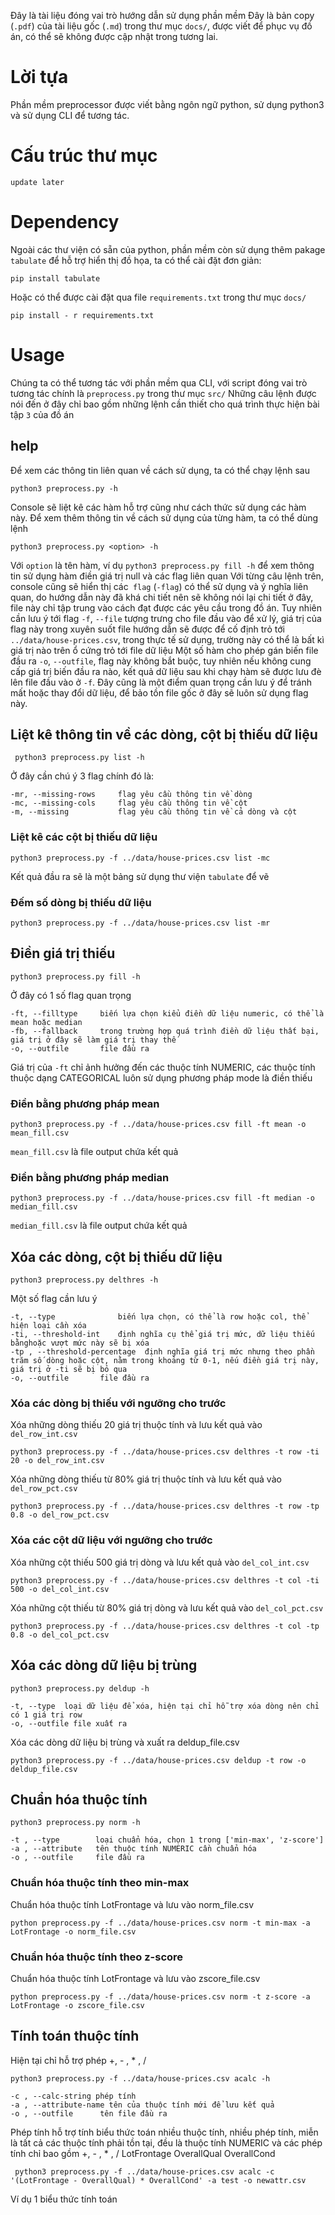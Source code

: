 Đây là tài liệu đóng vai trò hướng dẫn sử dụng phần mềm
Đây là bản copy (`.pdf`) của tài liệu gốc (`.md`) trong thư mục `docs/`, được viết để phục vụ đồ án, có thể sẽ không được cập nhật trong tương lai.

# Lời tựa
Phần mềm preprocessor được viết bằng ngôn ngữ python, sử dụng python3 và sử dụng CLI để tương tác.

# Cấu trúc thư mục
```
update later
```
# Dependency
Ngoài các thư viện có sẵn của python, phần mềm còn sử dụng thêm pakage `tabulate` để hỗ trợ hiển thị đồ họa, ta có thể cài đặt đơn giản:
```
pip install tabulate
```
Hoặc có thể được cài đặt qua file `requirements.txt` trong thư mục `docs/`
```
pip install - r requirements.txt
```

# Usage
Chúng ta có thể tương tác với phần mềm qua CLI, với script đóng vai trò tương tác chính là `preprocess.py` trong thư mục `src/`
Những câu lệnh được nói đến ở đây chỉ bao gồm những lệnh cần thiết cho quá trình thực hiện bài tập `3` của đồ án
## help
Để xem các thông tin liên quan về cách sử dụng, ta có thể chạy lệnh sau
```
python3 preprocess.py -h
```
Console sẽ liệt kê các hàm hỗ trợ cũng như cách thức sử dụng các hàm này.
Để xem thêm thông tin về cách sử dụng của từng hàm, ta có thể dùng lệnh
```
python3 preprocess.py <option> -h
```
Với `option` là tên hàm, ví dụ `python3 preprocess.py fill -h` để xem thông tin sử dụng hàm điền giá trị null và các flag liên quan
Với từng câu lệnh trên, console cũng sẽ hiển thị các` flag` (`-flag`) có thể sử dụng và ý nghĩa liên quan, do hướng dẫn này đã khá chi tiết nên sẽ không nói lại chi tiết  ở đây, file này chỉ tập trung vào cách đạt được các yêu cầu trong đồ án.
Tuy nhiên cần lưu ý tới flag `-f`, `--file` tượng trưng cho file đầu vào để xử lý,
giá trị của flag này trong xuyên suốt file hướng dẫn sẽ được để cố định trỏ tới `../data/house-prices.csv`, trong thực tế sử dụng, trường này có thể là bất kì giá trị nào trên ổ cứng trỏ tới file dữ liệu
Một số hàm cho phép gán biến file đầu ra `-o`, `--outfile`, flag này không bắt buộc, tuy nhiên nếu không cung cấp giá trị biến đầu ra nào, kết quả dữ liệu sau khi chạy hàm sẽ được lưu đè lên file đầu vào ở `-f`. Đây cũng là một điểm quan trọng cần lưu ý để tránh mất hoặc thay đổi dữ liệu, để bảo tồn file gốc ở đây sẽ luôn sử dụng flag này.
## Liệt kê thông tin về các dòng, cột bị thiếu dữ liệu
```
 python3 preprocess.py list -h
```
Ở đây cần chú ý 3 flag chính đó là:

```
-mr, --missing-rows     flag yêu cầu thông tin về dòng
-mc, --missing-cols     flag yêu cầu thông tin về cột
-m, --missing           flag yêu cầu thông tin về cả dòng và cột
```
### Liệt kê các cột bị thiếu dữ liệu
```
python3 preprocess.py -f ../data/house-prices.csv list -mc
```
Kết quả đầu ra sẽ là một bảng sử dụng thư viện `tabulate` để vẽ 
### Đếm số dòng bị thiếu dữ liệu 
```
python3 preprocess.py -f ../data/house-prices.csv list -mr
```
## Điền giá trị thiếu 
```
python3 preprocess.py fill -h
```
Ở đây có 1 số flag quan trọng
```
-ft, --filltype     biến lựa chọn kiểu điền dữ liệu numeric, có thể là mean hoặc median
-fb, --fallback     trong trường hợp quá trình điền dữ liệu thất bại, giá trị ở đây sẽ làm giá trị thay thế 
-o, --outfile       file đầu ra
```
Giá trị của `-ft` chỉ ảnh hưởng đến các thuộc tính NUMERIC, các thuộc tính thuộc dạng CATEGORICAL luôn sử dụng phương pháp mode là điền thiếu 
### Điền bằng phương pháp mean
```
python3 preprocess.py -f ../data/house-prices.csv fill -ft mean -o mean_fill.csv
```
`mean_fill.csv` là file output chứa kết quả
### Điền bằng phương pháp median
```
python3 preprocess.py -f ../data/house-prices.csv fill -ft median -o median_fill.csv
```
`median_fill.csv` là file output chứa kết quả
## Xóa các dòng, cột bị thiếu dữ liệu
```
python3 preprocess.py delthres -h
```
Một số flag cần lưu ý
```
-t, --type              biến lựa chọn, có thể là row hoặc col, thể hiện loại cần xóa
-ti, --threshold-int    định nghĩa cụ thể giá trị mức, dữ liệu thiếu bằnghoặc vượt mức này sẽ bị xóa
-tp , --threshold-percentage  định nghĩa giá trị mức nhưng theo phần trăm số dòng hoặc cột, nằm trong khoảng từ 0-1, nếu điền giá trị này, giá trị ở -ti sẽ bị bỏ qua
-o, --outfile       file đầu ra
```
### Xóa các dòng bị thiếu với ngưỡng cho trước
Xóa những dòng thiếu 20 giá trị thuộc tính và lưu kết quả vào `del_row_int.csv`
```
python3 preprocess.py -f ../data/house-prices.csv delthres -t row -ti 20 -o del_row_int.csv
```
Xóa những dòng thiếu từ 80% giá trị thuộc tính và lưu kết quả vào `del_row_pct.csv`
```
python3 preprocess.py -f ../data/house-prices.csv delthres -t row -tp 0.8 -o del_row_pct.csv
```
### Xóa các cột dữ liệu với ngưỡng cho trước
Xóa những cột thiếu 500 giá trị dòng và lưu kết quả vào `del_col_int.csv`
```
python3 preprocess.py -f ../data/house-prices.csv delthres -t col -ti 500 -o del_col_int.csv
```
Xóa những cột thiếu từ 80% giá trị dòng và lưu kết quả vào `del_col_pct.csv`
```
python3 preprocess.py -f ../data/house-prices.csv delthres -t col -tp 0.8 -o del_col_pct.csv
```
## Xóa các dòng dữ liệu bị trùng
```
python3 preprocess.py deldup -h
```
```
-t, --type  loại dữ liệu để xóa, hiện tại chỉ hỗ trợ xóa dòng nên chỉ có 1 giá trị row
-o, --outfile file xuất ra
```
Xóa các dòng dữ liệu bị trùng và xuất ra deldup_file.csv
```
python3 preprocess.py -f ../data/house-prices.csv deldup -t row -o deldup_file.csv
```
## Chuẩn hóa thuộc tính
```
python3 preprocess.py norm -h
```
```
-t , --type        loại chuẩn hóa, chọn 1 trong ['min-max', 'z-score']
-a , --attribute   tên thuộc tính NUMERIC cần chuẩn hóa
-o , --outfile     file đầu ra
```
### Chuẩn hóa thuộc tính theo min-max
Chuẩn hóa thuộc tính LotFrontage và lưu vào norm_file.csv
```
python preprocess.py -f ../data/house-prices.csv norm -t min-max -a LotFrontage -o norm_file.csv
```
### Chuẩn hóa thuộc tính theo z-score
Chuẩn hóa thuộc tính LotFrontage và lưu vào zscore_file.csv
```
python preprocess.py -f ../data/house-prices.csv norm -t z-score -a LotFrontage -o zscore_file.csv
```
## Tính toán thuộc tính
Hiện tại chỉ hỗ trợ phép +, - , * , /
```
python3 preprocess.py -f ../data/house-prices.csv acalc -h
```

```
-c , --calc-string phép tính
-a , --attribute-name tên của thuộc tính mới để lưu kết quả
-o , --outfile      tên file đầu ra
```
Phép tính hỗ trợ tính biểu thức toán nhiều thuộc tính, nhiều phép tính, miễn là tất cả các thuộc tính phải tồn tại, đều là thuộc tính NUMERIC và các phép tính chỉ bao gồm  +, - , * , /
LotFrontage OverallQual OverallCond
```
 python3 preprocess.py -f ../data/house-prices.csv acalc -c '(LotFrontage - OverallQual) * OverallCond' -a test -o newattr.csv
```
Ví dụ 1 biểu thức tính toán























